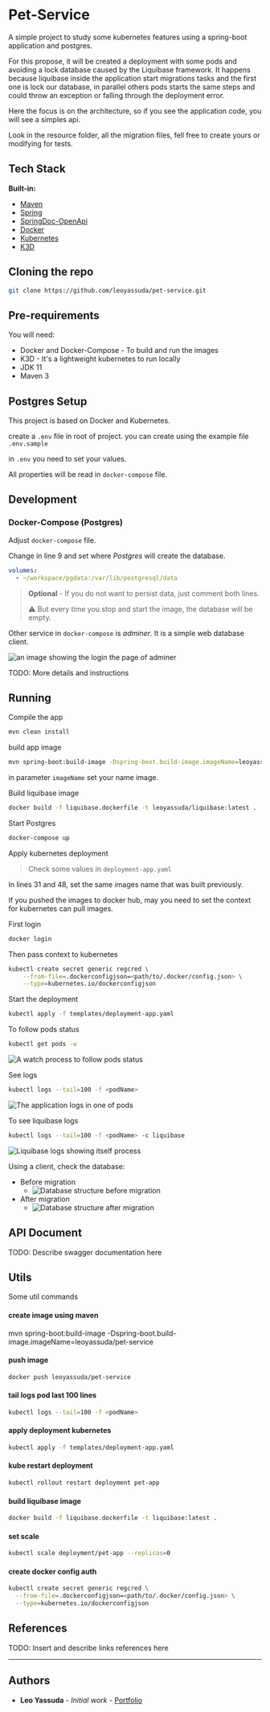 # Pet-Service

A simple project to study some kubernetes features using a spring-boot application and postgres.

For this propose, it will be created a deployment with some pods and avoiding a lock database caused by the Liquibase
framework. It happens because liquibase inside the application start migrations tasks and the first one is lock our
database, in parallel others pods starts the same steps and could throw an exception or falling through the deployment
error.

Here the focus is on the architecture, so if you see the application code, you will see a simples api.

Look in the resource folder, all the migration files, fell free to create yours or modifying for tests.

## Tech Stack

**Built-in:**

* [Maven](https://maven.apache.org/)
* [Spring](https://spring.io/)
* [SpringDoc-OpenApi](https://springdoc.org/)
* [Docker](https://www.docker.com/)
* [Kubernetes](https://kubernetes.io/)
* [K3D](https://k3d.io/stable/)

## Cloning the repo

```bash
git clone https://github.com/leoyassuda/pet-service.git
```

## Pre-requirements

You will need:

- Docker and Docker-Compose - To build and run the images
- K3D - It's a lightweight kubernetes to run locally
- JDK 11
- Maven 3

## Postgres Setup

This project is based on Docker and Kubernetes.

create a `.env` file in root of project. you can create using the example file `.env.sample`

in `.env` you need to set your values.

All properties will be read in `docker-compose` file.

## Development

### Docker-Compose (Postgres)

Adjust `docker-compose` file.

Change in line 9 and set where _Postgres_ will create the database.

```yaml
volumes:
  - ~/workspace/pgdata:/var/lib/postgresql/data
```

> **Optional** - If you do not want to persist data, just comment both lines.
>
> ⚠️ But every time you stop and start the image, the database will be empty.

Other service in `docker-compose` is _adminer_. It is a simple web database client.

![an image showing the login the page of adminer](img/adminer-login-page.png "adminer-login-page")

TODO: More details and instructions

## Running

Compile the app

```bash
mvn clean install
```

build app image

```bash
mvn spring-boot:build-image -Dspring-boot.build-image.imageName=leoyassuda/pet-service
```

in parameter `imageName` set your name image.

Build liquibase image

```bash
docker build -f liquibase.dockerfile -t leoyassuda/liquibase:latest .
```

Start Postgres

```bash
docker-compose up
```

Apply kubernetes deployment

> Check some values in `deployment-app.yaml`

In lines 31 and 48, set the same images name that was built previously.

If you pushed the images to docker hub, may you need to set the context for kubernetes can pull images.

First login

```bash
docker login
```

Then pass context to kubernetes

```bash
kubectl create secret generic regcred \
    --from-file=.dockerconfigjson=<path/to/.docker/config.json> \
    --type=kubernetes.io/dockerconfigjson
```

Start the deployment

```bash
kubectl apply -f templates/deployment-app.yaml
```

To follow pods status

```bash
kubectl get pods -w
```

![A watch process to follow pods status](img/pods-watch-app-liquibase-ok.png "Pods status")

See logs

```bash
kubectl logs --tail=100 -f <podName>
```

![The application logs in one of pods](img/pod1-liquibase-off-ok.png "Pod app logs")

To see liquibase logs

```bash
kubectl logs --tail=100 -f <podName> -c liquibase
```

![Liquibase logs showing itself process](img/liquibase-image-ok.png "Liquibase execution logs")

Using a client, check the database:

- Before migration
    - ![Database structure before migration](img/postgres-before-migration.png "Postgres before migration")
- After migration
    - ![Database structure after migration](img/postgres-after-migration-liquibase-ok.png "Postgres after migration")

## API Document

TODO: Describe swagger documentation here

## Utils

Some util commands

#### create image using maven

mvn spring-boot:build-image -Dspring-boot.build-image.imageName=leoyassuda/pet-service

#### push image

```bash
docker push leoyassuda/pet-service
```

#### tail logs pod last 100 lines

```bash
kubectl logs --tail=100 -f <podName>
```

#### apply deployment kubernetes

```bash
kubectl apply -f templates/deployment-app.yaml
```

#### kube restart deployment

```bash
kubectl rollout restart deployment pet-app
```

#### build liquibase image

```bash
docker build -f liquibase.dockerfile -t liquibase:latest .
```

#### set scale

```bash
kubectl scale deployment/pet-app --replicas=0
```

#### create docker config auth

```bash
kubectl create secret generic regcred \
  --from-file=.dockerconfigjson=<path/to/.docker/config.json> \
  --type=kubernetes.io/dockerconfigjson
```

## References

TODO: Insert and describe links references here

---

## Authors

- **Leo Yassuda** - _Initial work_ - [Portfolio](https://leoyas.com)
